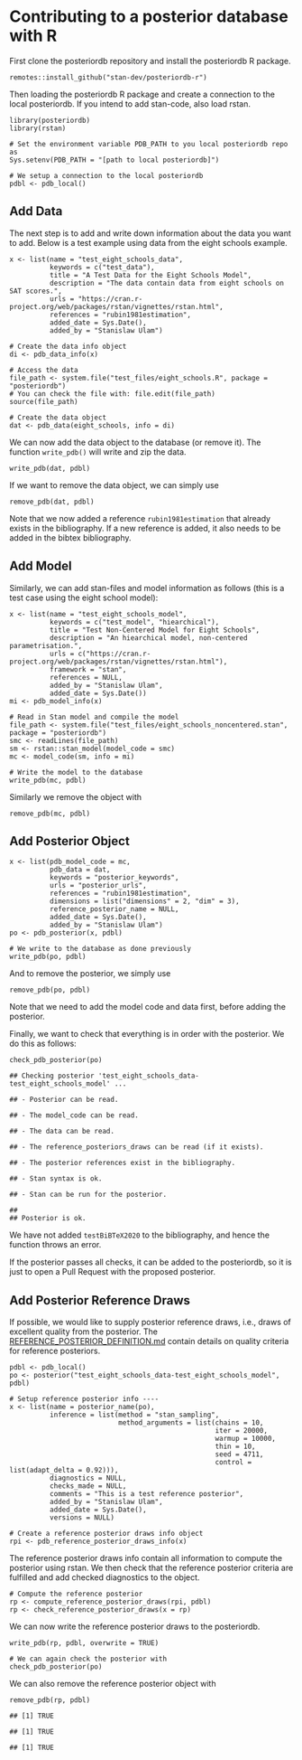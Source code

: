 <!-- CONTRIBUTING.md is generated from CONTRIBUTING.Rmd. Please edit that file -->

Contributing to a posterior database with R
===========================================

First clone the posteriordb repository and install the posteriordb R
package.

    remotes::install_github("stan-dev/posteriordb-r")

Then loading the posteriordb R package and create a connection to the
local posteriordb. If you intend to add stan-code, also load rstan.

    library(posteriordb)
    library(rstan)

    # Set the environment variable PDB_PATH to you local posteriordb repo as
    Sys.setenv(PDB_PATH = "[path to local posteriordb]")

    # We setup a connection to the local posteriordb
    pdbl <- pdb_local()

Add Data
--------

The next step is to add and write down information about the data you
want to add. Below is a test example using data from the eight schools
example.

    x <- list(name = "test_eight_schools_data",
              keywords = c("test_data"),
              title = "A Test Data for the Eight Schools Model",
              description = "The data contain data from eight schools on SAT scores.",
              urls = "https://cran.r-project.org/web/packages/rstan/vignettes/rstan.html",
              references = "rubin1981estimation",
              added_date = Sys.Date(),
              added_by = "Stanislaw Ulam")

    # Create the data info object
    di <- pdb_data_info(x)

    # Access the data
    file_path <- system.file("test_files/eight_schools.R", package = "posteriordb")
    # You can check the file with: file.edit(file_path)
    source(file_path)

    # Create the data object
    dat <- pdb_data(eight_schools, info = di)

We can now add the data object to the database (or remove it). The
function `write_pdb()` will write and zip the data.

    write_pdb(dat, pdbl)

If we want to remove the data object, we can simply use

    remove_pdb(dat, pdbl)

Note that we now added a reference `rubin1981estimation` that already
exists in the bibliography. If a new reference is added, it also needs
to be added in the bibtex bibliography.

Add Model
---------

Similarly, we can add stan-files and model information as follows (this
is a test case using the eight school model):

    x <- list(name = "test_eight_schools_model",
              keywords = c("test_model", "hiearchical"),
              title = "Test Non-Centered Model for Eight Schools",
              description = "An hiearchical model, non-centered parametrisation.",
              urls = c("https://cran.r-project.org/web/packages/rstan/vignettes/rstan.html"),
              framework = "stan",
              references = NULL,
              added_by = "Stanislaw Ulam",
              added_date = Sys.Date())
    mi <- pdb_model_info(x)

    # Read in Stan model and compile the model
    file_path <- system.file("test_files/eight_schools_noncentered.stan", package = "posteriordb")
    smc <- readLines(file_path)
    sm <- rstan::stan_model(model_code = smc)
    mc <- model_code(sm, info = mi)

    # Write the model to the database
    write_pdb(mc, pdbl)

Similarly we remove the object with

    remove_pdb(mc, pdbl)

Add Posterior Object
--------------------

    x <- list(pdb_model_code = mc,
              pdb_data = dat,
              keywords = "posterior_keywords",
              urls = "posterior_urls",
              references = "rubin1981estimation",
              dimensions = list("dimensions" = 2, "dim" = 3),
              reference_posterior_name = NULL,
              added_date = Sys.Date(),
              added_by = "Stanislaw Ulam")
    po <- pdb_posterior(x, pdbl)

    # We write to the database as done previously
    write_pdb(po, pdbl)

And to remove the posterior, we simply use

    remove_pdb(po, pdbl)

Note that we need to add the model code and data first, before adding
the posterior.

Finally, we want to check that everything is in order with the
posterior. We do this as follows:

    check_pdb_posterior(po)

    ## Checking posterior 'test_eight_schools_data-test_eight_schools_model' ...

    ## - Posterior can be read.

    ## - The model_code can be read.

    ## - The data can be read.

    ## - The reference_posteriors_draws can be read (if it exists).

    ## - The posterior references exist in the bibliography.

    ## - Stan syntax is ok.

    ## - Stan can be run for the posterior.

    ## 
    ## Posterior is ok.

We have not added `testBiBTeX2020` to the bibliography, and hence the
function throws an error.

If the posterior passes all checks, it can be added to the posteriordb,
so it is just to open a Pull Request with the proposed posterior.

Add Posterior Reference Draws
-----------------------------

If possible, we would like to supply posterior reference draws, i.e.,
draws of excellent quality from the posterior. The
[REFERENCE\_POSTERIOR\_DEFINITION.md](https://github.com/MansMeg/posteriordb/blob/master/doc/REFERENCE_POSTERIOR_DEFINITION.md)
contain details on quality criteria for reference posteriors.

    pdbl <- pdb_local()
    po <- posterior("test_eight_schools_data-test_eight_schools_model", pdbl)

    # Setup reference posterior info ----
    x <- list(name = posterior_name(po),
              inference = list(method = "stan_sampling",
                               method_arguments = list(chains = 10,
                                                       iter = 20000,
                                                       warmup = 10000,
                                                       thin = 10,
                                                       seed = 4711,
                                                       control = list(adapt_delta = 0.92))),
              diagnostics = NULL,
              checks_made = NULL,
              comments = "This is a test reference posterior",
              added_by = "Stanislaw Ulam",
              added_date = Sys.Date(),
              versions = NULL)

    # Create a reference posterior draws info object
    rpi <- pdb_reference_posterior_draws_info(x)

The reference posterior draws info contain all information to compute
the posterior using rstan. We then check that the reference posterior
criteria are fulfilled and add checked diagnostics to the object.

    # Compute the reference posterior
    rp <- compute_reference_posterior_draws(rpi, pdbl)
    rp <- check_reference_posterior_draws(x = rp)

We can now write the reference posterior draws to the posteriordb.

    write_pdb(rp, pdbl, overwrite = TRUE)

    # We can again check the posterior with
    check_pdb_posterior(po)

We can also remove the reference posterior object with

    remove_pdb(rp, pdbl)

    ## [1] TRUE

    ## [1] TRUE

    ## [1] TRUE
